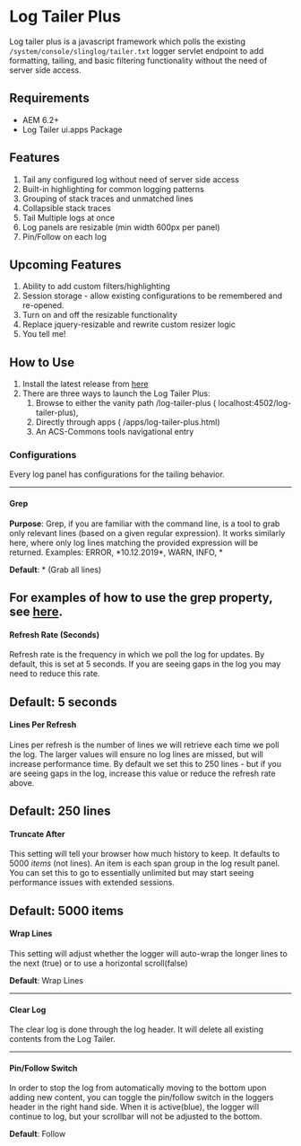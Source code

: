 # Log Tailer Plus
Log tailer plus is a javascript framework which polls the existing `/system/console/slinglog/tailer.txt` logger servlet endpoint to add formatting, tailing, and basic filtering functionality without the need of server side access.
## Requirements
* AEM 6.2+
* Log Tailer ui.apps Package
## Features
1. Tail any configured log without need of server side access
2. Built-in highlighting for common logging patterns
3. Grouping of stack traces and unmatched lines
4. Collapsible stack traces
5. Tail Multiple logs at once
6. Log panels are resizable (min width 600px per panel)
7. Pin/Follow on each log

## Upcoming Features

1. Ability to add custom filters/highlighting
2. Session storage - allow existing configurations to be remembered and re-opened.
3. Turn on and off the resizable functionality
4. Replace jquery-resizable and rewrite custom resizer logic
5. You tell me!

## How to Use
1. Install the latest release from [here](https://github.com/prftryan/LogTailerPlus/releases/)
2. There are three ways to launch the Log Tailer Plus:
    1. Browse to either the vanity path /log-tailer-plus ( localhost:4502/log-tailer-plus), 
    2. Directly through apps ( /apps/log-tailer-plus.html)
    3. An ACS-Commons tools navigational entry 

### Configurations
Every log panel has configurations for the tailing behavior.

---
#### Grep
**Purpose**: Grep, if you are familiar with the command line, is a tool to grab only relevant lines (based on a given regular expression).  It works similarly here, where only log lines matching the provided expression will be returned.  Examples: ERROR, \*10.12.2019\*, WARN, INFO, \* 

**Default**: * (Grab all lines)

For examples of how to use the grep property, see [here]( https://www.cyberciti.biz/faq/grep-regular-expressions/).
---
#### Refresh Rate (Seconds)
Refresh rate is the frequency in which we poll the log for updates.  By default, this is set at 5 seconds.  If you are seeing gaps in the log you may need to reduce this rate.

**Default**: 5 seconds
---
#### Lines Per Refresh
Lines per refresh is the number of lines we will retrieve each time we poll the log.  The larger values will ensure no log lines are missed, but will increase performance time.  By default we set this to 250 lines - but if you are seeing gaps in the log, increase this value or reduce the refresh rate above.

**Default**: 250 lines
---
#### Truncate After
This setting will tell your browser how much history to keep.  It defaults to 5000 *items* (not lines).  An item is each span group in the log result panel.  You can set this to go to essentially unlimited but may start seeing performance issues with extended sessions.

**Default**: 5000 items
---
#### Wrap Lines
This setting will adjust whether the logger will auto-wrap the longer lines to the next (true) or to use a horizontal scroll(false)

**Default**: Wrap Lines

---
#### Clear Log
The clear log is done through the log header.  It will delete all existing contents from the Log Tailer.

---
#### Pin/Follow Switch
In order to stop the log from automatically moving to the bottom upon adding new content, you can toggle the pin/follow switch in the loggers header in the right hand side.  When it is active(blue), the logger will continue to log, but your scrollbar will not be adjusted to the bottom.

**Default**: Follow

